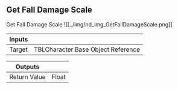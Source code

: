 ## Get Fall Damage Scale
Get Fall Damage Scale
![[../img/nd_img_GetFallDamageScale.png]]

|Inputs||
|--|--|
| Target | TBLCharacter Base Object Reference |

|Outputs||
|--|--|
| Return Value | Float |
